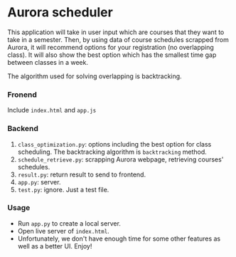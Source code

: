 # Aurora scheduler

This application will take in user input which are courses that they want to take in a semester. Then, by using data of course schedules scrapped from Aurora, it will recommend options for your registration (no overlapping class). It will also show the best option which has the smallest time gap between classes in a week. 

The algorithm used for solving overlapping is backtracking.

### Fronend

Include `index.html` and `app.js`

### Backend

1. `class_optimization.py`: options including the best option for class scheduling. The backtracking algorithm is `backtracking` method.
2. `schedule_retrieve.py`: scrapping Aurora webpage, retrieving courses' schedules. 
3. `result.py`: return result to send to frontend.
4. `app.py`: server.
5. `test.py`: ignore. Just a test file.

### Usage

* Run `app.py` to create a local server.
* Open live server of `index.html`.
* Unfortunately, we don't have enough time for some other features as well as a better UI. Enjoy!
